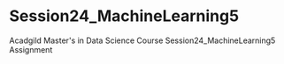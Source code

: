 # Session24_MachineLearning5
Acadgild Master's in Data Science Course Session24_MachineLearning5 Assignment
